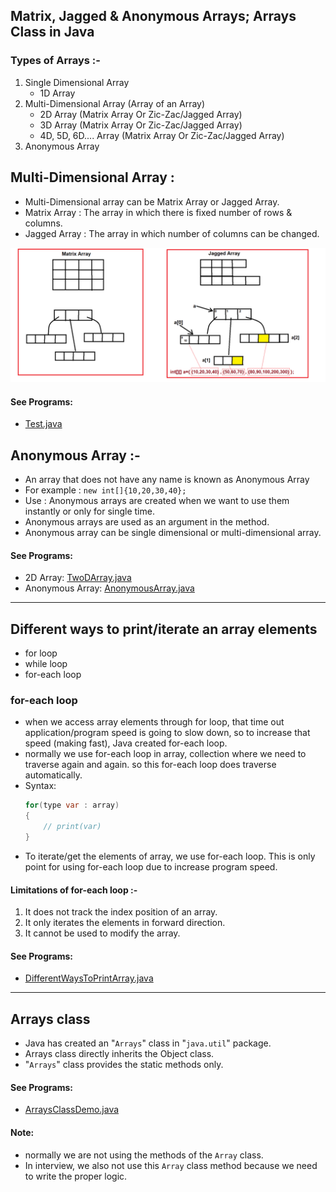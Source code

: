 ## Matrix, Jagged & Anonymous Arrays; Arrays Class in Java


### Types of Arrays :-
1. Single Dimensional Array
    - 1D Array
2. Multi-Dimensional Array (Array of an Array)
    - 2D Array (Matrix Array Or Zic-Zac/Jagged Array)
    - 3D Array (Matrix Array Or Zic-Zac/Jagged Array)
    - 4D, 5D, 6D.... Array  (Matrix Array Or Zic-Zac/Jagged Array)
3. Anonymous Array


## Multi-Dimensional Array :
- Multi-Dimensional array can be Matrix Array or Jagged Array.
- Matrix Array : The array in which there is fixed number of rows & columns.
- Jagged Array : The array in which number of columns can be changed.

![MatrixArrayOrJaggedArray.png](_5/images/MatrixArrayOrJaggedArray.png)

#### See Programs:
- [Test.java](_5%2Fdemo%2FTest.java)

## Anonymous Array :-
- An array that does not have any name is known as Anonymous Array
- For example :
`new int[]{10,20,30,40};`
- Use : Anonymous arrays are created when we want to use them instantly or only for single time.
- Anonymous arrays are used as an argument in the method.
- Anonymous array can be single dimensional or multi-dimensional array.

#### See Programs:
- 2D Array: [TwoDArray.java](_5%2Fdemo%2FTwoDArray.java)
- Anonymous Array: [AnonymousArray.java](_5%2Fdemo%2FAnonymousArray.java)

-----

## Different ways to print/iterate an array elements
- for loop
- while loop
- for-each loop
    
### for-each loop  
- when we access array elements through for loop, that time out application/program speed is going to slow down, so to increase that speed (making fast), Java created for-each loop. 
- normally we use for-each loop in array, collection where we need to traverse again and again. so this for-each loop does traverse automatically.
- Syntax:
    ```java
    for(type var : array)
    {
        // print(var)
    }
    ```
- To iterate/get the elements of array, we use for-each loop. This is only point for using for-each loop due to increase program speed.


#### Limitations of for-each loop :-
1. It does not track the index position of an array.
2. It only iterates the elements in forward direction.
3. It cannot be used to modify the array.

#### See Programs:
- [DifferentWaysToPrintArray.java](_5%2Fdemo%2FDifferentWaysToPrintArray.java)

------

## Arrays class
- Java has created an "`Arrays`" class in "`java.util`" package.
- Arrays class directly inherits the Object class.
- "`Arrays`" class provides the static methods only.

#### See Programs:
- [ArraysClassDemo.java](_5%2Fdemo%2FArraysClassDemo.java)

#### Note:
- normally we are not using the methods of the `Array` class.
- In interview, we also not use this `Array` class method because we need to write the proper logic.